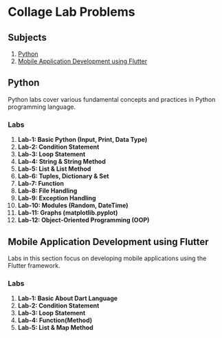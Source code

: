 # Collage Lab Problems

## Subjects
1. [Python](#python)
2. [Mobile Application Development using Flutter](#mobile-application-development-using-flutter)

## Python
Python labs cover various fundamental concepts and practices in Python programming language.

### Labs
1. **Lab-1: Basic Python (Input, Print, Data Type)**
2. **Lab-2: Condition Statement**
3. **Lab-3: Loop Statement**
4. **Lab-4: String & String Method**
5. **Lab-5: List & List Method**
6. **Lab-6: Tuples, Dictionary & Set**
7. **Lab-7: Function**
8. **Lab-8: File Handling**
9. **Lab-9: Exception Handling**
10. **Lab-10: Modules (Random, DateTime)**
11. **Lab-11: Graphs (matplotlib.pyplot)**
12. **Lab-12: Object-Oriented Programming (OOP)**

## Mobile Application Development using Flutter
Labs in this section focus on developing mobile applications using the Flutter framework.

### Labs
1. **Lab-1: Basic About Dart Language**
2. **Lab-2: Condition Statement**
3. **Lab-3: Loop Statement**
4. **Lab-4: Function(Method)**
5. **Lab-5: List & Map Method**
